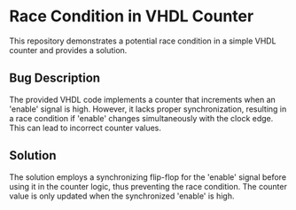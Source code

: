 # Race Condition in VHDL Counter

This repository demonstrates a potential race condition in a simple VHDL counter and provides a solution.

## Bug Description

The provided VHDL code implements a counter that increments when an 'enable' signal is high. However, it lacks proper synchronization, resulting in a race condition if 'enable' changes simultaneously with the clock edge. This can lead to incorrect counter values.

## Solution

The solution employs a synchronizing flip-flop for the 'enable' signal before using it in the counter logic, thus preventing the race condition.  The counter value is only updated when the synchronized 'enable' is high.